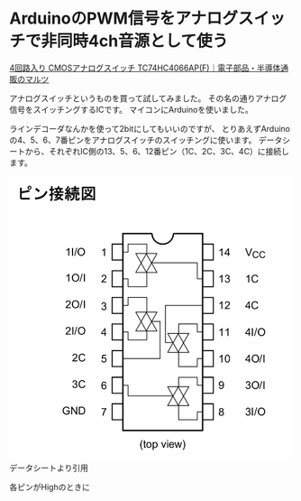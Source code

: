 # ArduinoのPWM信号をアナログスイッチで非同時4ch音源として使う

[4回路入り CMOSアナログスイッチ TC74HC4066AP(F)｜電子部品・半導体通販のマルツ](https://www.marutsu.co.jp/pc/i/37603/)

アナログスイッチというものを買って試してみました。
その名の通りアナログ信号をスイッチングするICです。
マイコンにArduinoを使いました。

ラインデコーダなんかを使って2bitにしてもいいのですが、
とりあえずArduinoの4、5、6、7番ピンをアナログスイッチのスイッチングに使います。
データシートから、それぞれIC側の13、5、6、12番ピン（1C、2C、3C、4C）に接続します。

![TC74HC4066A_1](arduino_pwm_with_analog_switch_and_speaker/TC74HC4066A_1.png)
データシートより引用

各ピンがHighのときに
